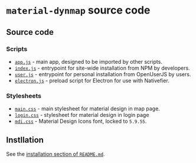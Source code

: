 # `material-dynmap` source code

## Source code

### Scripts

- [`app.js`][material-dynmap-src-app-js] - main app, designed to be imported by other scripts.
- [`index.js`][material-dynmap-src-index-js] - entrypoint for site-wide installation from NPM by developers.
- [`user.js`][material-dynmap-src-user-js] - entrypoint for personal installation from OpenUserJS by users.
- [`electron.js`][material-dynmap-src-electron-js] - preload script for Electron for use with Nativefier.

### Stylesheets

- [`main.css`][material-dynmap-src-main-css] - main stylesheet for material design in map page.
- [`login.css`][material-dynmap-src-login-css] - stylesheet for material design in login page
- [`mdi.css`][material-dynmap-src-mdi-css] - Material Design Icons font, locked to `5.9.55`.

## Instllation

See the [installation section of `README.md`][material-dynmap-readme].

<!-- Scripts -->
[material-dynmap-src-app-js]: https://github.com/SNDST00M/material-dynmap/blob/v0.6.0/src/app.js
[material-dynmap-src-index-js]: https://github.com/SNDST00M/material-dynmap/blob/v0.6.0/src/index.js
[material-dynmap-src-user-js]: https://github.com/SNDST00M/material-dynmap/blob/v0.6.0/src/user.js
[material-dynmap-src-electron-js]: https://github.com/SNDST00M/material-dynmap/blob/v0.6.0/src/electron.js
<!-- Stylesheets -->
[material-dynmap-src-main-css]: https://github.com/SNDST00M/material-dynmap/blob/v0.6.0/src/main.css
[material-dynmap-src-login-css]: https://github.com/SNDST00M/material-dynmap/blob/v0.6.0/src/login.css
[material-dynmap-src-mdi-css]: https://github.com/SNDST00M/material-dynmap/blob/v0.6.0/src/mdi.css
[templarian-mdi]: https://materialdesignicons.com
<!-- Installation -->
[material-dynmap-readme]: https://github.com/SNDST00M/material-dynmap/blob/v0.6.0/README.md#installation
